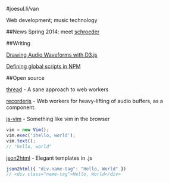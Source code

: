#joesul.li/van
<link rel='stylesheet' href='/van/style.css'>

Web development; music technology


##News
Spring 2014: meet [schroeder](/van/schroeder)


##Writing

[Drawing Audio Waveforms with D3.js](/van/2014/03/drawing-waveforms/)

[Defining global scripts in NPM](/van/2013/08/npm-bin.html)

##Open source

[thread](https://github.com/itsjoesullivan/thread) - A sane approach to web workers

[recorderjs](https://github.com/itsjoesullivan/recorderjs) - Web workers for heavy-lifting of audio buffers, as a component.

[js-vim](https://github.com/itsjoesullivan/js-vim) - Something like vim in the browser

```javascript
vim = new Vim();
vim.exec('ihello, world');
vim.text();
// "hello, world"
```

[json2html](https://github.com/addthis/json2html) - Elegant templates in .js

```javascript
json2html({ "div.name-tag": "Hello, World" })
// <div class="name-tag">Hello, World</div>
```
